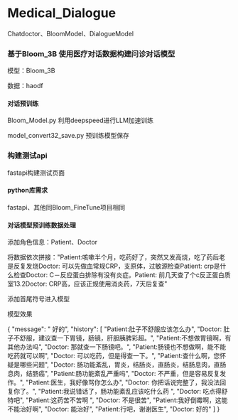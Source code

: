 # Medical_Dialogue
Chatdoctor、BloomModel、DialogueModel

### 基于Bloom_3B 使用医疗对话数据构建问诊对话模型
 模型：Bloom_3B
 
 数据：haodf
 

#### 对话预训练
Bloom_Model.py  利用deepspeed进行LLM加速训练

model_convert32_save.py 预训练模型保存


### 构建测试api
fastapi构建测试页面


#### python库需求
fastapi、其他同Bloom_FineTune项目相同


#### 对话模型预训练数据处理

添加角色信息：Patient、Doctor

将数据依次拼接："Patient:咳嗽半个月，吃药好了，突然又发高烧，吃了药后老是反复发烧Doctor: 可以先做血常规CRP，支原体，过敏源检查Patient: crp是什么检查Doctor: C－反应蛋白排除有没有炎症。Patient: 前几天查了个c反正蛋白质室13.2Doctor: CRP高，应该正规使用消炎药，7天后复查"

添加首尾符号进入模型



模型效果

{
  "message": " 好的",
  "history": [
    "Patient:肚子不舒服应该怎么办",
    "Doctor: 肚子不舒服，建议查一下胃镜，肠镜，肝胆胰脾彩超。",
    "Patient:不想做胃镜啊，有其他办法吗",
    "Doctor: 那就查一下肠镜吧。",
    "Patient:肠镜也不想做啊，能不能吃药就可以啊",
    "Doctor: 可以吃药，但是得查一下。",
    "Patient:查什么啊，您怀疑是哪些问题",
    "Doctor: 肠功能紊乱，胃炎，结肠炎，直肠炎，结肠息肉，直肠息肉，结肠癌",
    "Patient:肠功能紊乱严重吗",
    "Doctor: 不严重，但是容易反复发作。",
    "Patient:医生，我好像骂你怎么办",
    "Doctor: 你把话说完整了，我没法回复你了。",
    "Patient:我说错话了，肠功能紊乱应该吃什么药 ",
    "Doctor: 吃点得舒特吧",
    "Patient:这药苦不苦啊 ",
    "Doctor: 不是很苦",
    "Patient:我好倒霉啊，这能不能治好啊",
    "Doctor: 能治好",
    "Patient:行吧，谢谢医生",
    "Doctor: 好的"
  ]
}

